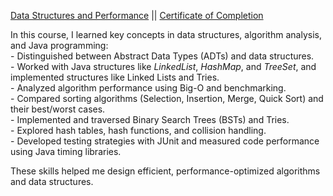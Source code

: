 [Data Structures and Performance](https://coursera.org/share/f6e6ff95c7bf71b86b127b4ff90f9acc) || [Certificate of Completion](https://coursera.org/share/f6e6ff95c7bf71b86b127b4ff90f9acc)

In this course, I learned key concepts in data structures, algorithm analysis, and Java programming:  
\- Distinguished between Abstract Data Types (ADTs) and data structures.  
\- Worked with Java structures like *LinkedList*, *HashMap*, and *TreeSet*, and implemented structures like Linked Lists and Tries.  
\- Analyzed algorithm performance using Big-O and benchmarking.  
\- Compared sorting algorithms (Selection, Insertion, Merge, Quick Sort) and their best/worst cases.  
\- Implemented and traversed Binary Search Trees (BSTs) and Tries.  
\- Explored hash tables, hash functions, and collision handling.  
\- Developed testing strategies with JUnit and measured code performance using Java timing libraries.

These skills helped me design efficient, performance-optimized algorithms and data structures.  
